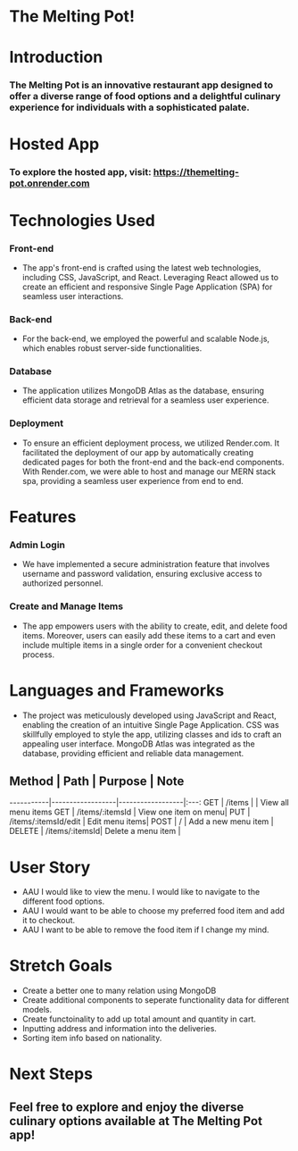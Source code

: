 # The Melting Pot!
# Introduction
### The Melting Pot is an innovative restaurant app designed to offer a diverse range of food options and a delightful culinary experience for individuals with a sophisticated palate.

# Hosted App
### To explore the hosted app, visit: https://themelting-pot.onrender.com

# Technologies Used
### Front-end
* The app's front-end is crafted using the latest web technologies, including CSS, JavaScript, and React. Leveraging React allowed us to create an efficient and responsive Single Page Application (SPA) for seamless user interactions.

### Back-end
* For the back-end, we employed the powerful and scalable Node.js, which enables robust server-side functionalities.

### Database
* The application utilizes MongoDB Atlas as the database, ensuring efficient data storage and retrieval for a seamless user experience.

### Deployment 
* To ensure an efficient deployment process, we utilized Render.com. It facilitated the deployment of our app by automatically creating dedicated pages for both the front-end and the back-end components. With Render.com, we were able to host and manage our MERN stack spa, providing a seamless user experience from end to end.

# Features
### Admin Login
* We have implemented a secure administration feature that involves username and password validation, ensuring exclusive access to authorized personnel.

### Create and Manage Items 
* The app empowers users with the ability to create, edit, and delete food items. Moreover, users can easily add these items to a cart and even include multiple items in a single order for a convenient checkout process.

# Languages and Frameworks
* The project was meticulously developed using JavaScript and React, enabling the creation of an intuitive Single Page Application. CSS was skillfully employed to style the app, utilizing classes and ids to craft an appealing user interface. MongoDB Atlas was integrated as the database, providing efficient and reliable data management.

## Method | Path  | Purpose | Note
-----------|------------------|------------------|:---:
GET     | /items | | View all menu items 
GET     | /items/:itemsId | View one item on menu| 
PUT     | /items/:itemsId/edit | Edit menu items|
POST    | / | Add a new menu item |
DELETE  | /items/:itemsId| Delete a menu item |

# User Story
* AAU I would like to view the menu. I would like to navigate to the different food options. 
* AAU I would want to be able to choose my preferred food item and add it to checkout. 
* AAU I want to be able to remove the food item if I change my mind.

# Stretch Goals 
* Create a better one to many relation using MongoDB
* Create additional components to seperate functionality data for different models. 
* Create functoinality to add up total amount and quantity in cart. 
* Inputting address and information into the deliveries.
* Sorting item info based on nationality.

# Next Steps 


## Feel free to explore and enjoy the diverse culinary options available at The Melting Pot app!

